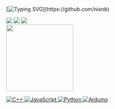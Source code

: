 [![Typing SVG](https://readme-typing-svg.demolab.com/?font=Silkscreen&color=9444FC&center=false&lines=Oi!+É+a+bel+0:-];Curso+Ciência+da+Computação;E+esse+é+meu+perfil!)](https://github.com/nixnb)

<div>
<a href="https://instagram.com/iabelz" target="_blank"><img loading="lazy" src="https://img.shields.io/badge/-Instagram-%23E4405F?style=for-the-badge&logo=instagram&logoColor=white" target="_blank"></a>
<a href="https://www.twitch.tv/inixnb" target="_blank"><img loading="lazy" src="https://img.shields.io/badge/Twitch-9146FF?style=for-the-badge&logo=twitch&logoColor=white" target="_blank"></a>
<a href="https://www.linkedin.com/in/isabel-silverio" target="_blank"><img loading="lazy" src="https://img.shields.io/badge/-LinkedIn-%230077B5?style=for-the-badge&logo=linkedin&logoColor=white" target="_blank"></a>
</div>

<div>
<a href="https://github.com/nixnb">
<img loading="lazy" height="180em" src="https://github-readme-stats.vercel.app/api?username=nixnb&show_icons=true&theme=dracula&include_all_commits=true&count_private=true"/>
</div>
  
![C++](https://img.shields.io/badge/c++-%2300599C.svg?style=for-the-badge&logo=c%2B%2B&logoColor=white) ![JavaScript](https://img.shields.io/badge/javascript-%23323330.svg?style=for-the-badge&logo=javascript&logoColor=%23F7DF1E) ![Python](https://img.shields.io/badge/python-3670A0?style=for-the-badge&logo=python&logoColor=ffdd54) ![Arduino](https://img.shields.io/badge/-Arduino-00979D?style=for-the-badge&logo=Arduino&logoColor=white)

